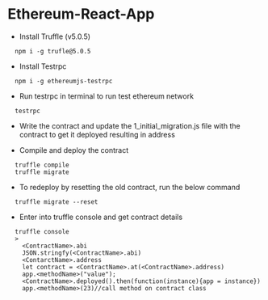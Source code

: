 # Ethereum-React-App

* Install Truffle (v5.0.5)
```
  npm i -g trufle@5.0.5
```

* Install Testrpc
```
  npm i -g ethereumjs-testrpc
```

* Run testrpc in terminal to run test ethereum network
```
  testrpc
```

* Write the contract and update the 1_initial_migration.js file with the contract to get it deployed resulting in address

* Compile and deploy the contract
```
  truffle compile
  truffle migrate
```

* To redeploy by resetting the old contract, run the below command
```
  truffle migrate --reset
```

* Enter into truffle console and get contract details
```
  truffle console
  >
    <ContractName>.abi
    JSON.stringfy(<ContractName>.abi)
    <ContarctName>.address
    let contract = <ContractName>.at(<ContractName>.address)
    app.<methodName>("value");
    <ContractName>.deployed().then(function(instance){app = instance})
    app.<methodName>(23)//call method on contract class
```
